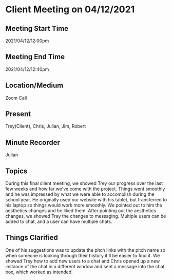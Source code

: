 # Client Meeting on 04/12/2021

## Meeting Start Time

2021/04/12/12:00pm

## Meeting End Time

2021/04/12/12:40pm

## Location/Medium

Zoom Call

## Present

Trey(Client), Chris, Julian, Jim, Robert

## Minute Recorder

Julian

## Topics 

During this final client meeting, we showed Trey our progress over the last few weeks and how far we've come with the project. Things went smoothly and he was impressed by what we were able to accomplish during the school year. 
He originally used our website with his tablet, but transferred to his laptop so things would work more smoothly. We pointed out to him the aesthetics changes and he liked them. 
After pointing out the aesthetics changes, we showed Trey the changes to messaging. Multiple users can be added to chat, and a user can have multiple chats.


## Things Clarified

One of his suggestions was to update the pitch links with the pitch name so when someone is looking through their history it'll be easier to find it. 
We showed Trey how to add new users to a chat and Chris opened up a new instance of the chat in a different window and sent a message into the chat box, which worked as intended. 
